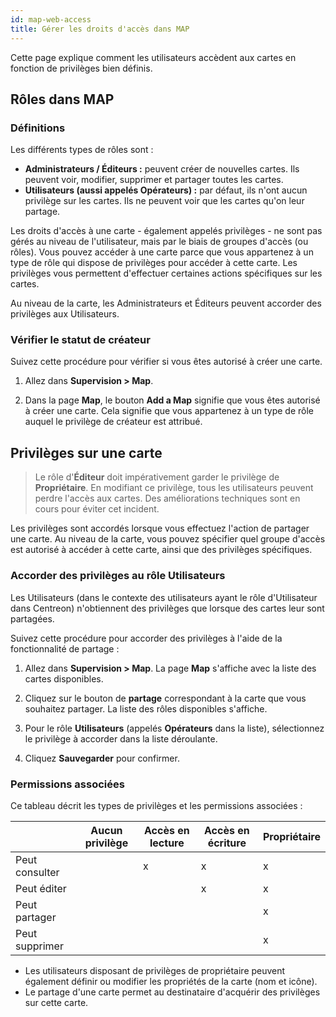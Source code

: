 ```yaml
---
id: map-web-access
title: Gérer les droits d'accès dans MAP
---
```


Cette page explique comment les utilisateurs accèdent aux cartes en fonction de privilèges bien définis.

## Rôles dans MAP

### Définitions

Les différents types de rôles sont :

- **Administrateurs / Éditeurs :** peuvent créer de nouvelles cartes. Ils peuvent voir, modifier, supprimer et partager toutes les cartes.
- **Utilisateurs (aussi appelés Opérateurs) :** par défaut, ils n'ont aucun privilège sur les cartes. Ils ne peuvent voir que les cartes qu'on leur partage.

Les droits d'accès à une carte - également appelés privilèges - ne sont pas gérés au niveau de l'utilisateur, mais par le biais de groupes d'accès (ou rôles). Vous pouvez accéder à une carte parce que vous appartenez à un type de rôle qui dispose de privilèges pour accéder à cette carte. Les privilèges vous permettent d'effectuer certaines actions spécifiques sur les cartes.

Au niveau de la carte, les Administrateurs et Éditeurs peuvent accorder des privilèges aux Utilisateurs.
 
### Vérifier le statut de créateur

Suivez cette procédure pour vérifier si vous êtes autorisé à créer une carte.

1. Allez dans **Supervision > Map**.

2. Dans la page **Map**, le bouton **Add a Map** signifie que vous êtes autorisé à créer une carte. Cela signifie que vous appartenez à un type de rôle auquel le privilège de créateur est attribué.

## Privilèges sur une carte

> Le rôle d'**Éditeur** doit impérativement garder le privilège de **Propriétaire**. En modifiant ce privilège, tous les utilisateurs peuvent perdre l'accès aux cartes. Des améliorations techniques sont en cours pour éviter cet incident.

Les privilèges sont accordés lorsque vous effectuez l'action de partager une carte. Au niveau de la carte, vous pouvez spécifier quel groupe d'accès est autorisé à accéder à cette carte, ainsi que des privilèges spécifiques.

### Accorder des privilèges au rôle Utilisateurs

Les Utilisateurs (dans le contexte des utilisateurs ayant le rôle d'Utilisateur dans Centreon) n'obtiennent des privilèges que lorsque des cartes leur sont partagées.

Suivez cette procédure pour accorder des privilèges à l'aide de la fonctionnalité de partage :

1. Allez dans **Supervision > Map**.
La page **Map** s'affiche avec la liste des cartes disponibles.

2. Cliquez sur le bouton de **partage** correspondant à la carte que vous souhaitez partager.
La liste des rôles disponibles s'affiche.

3. Pour le rôle **Utilisateurs** (appelés **Opérateurs** dans la liste), sélectionnez le privilège à accorder dans la liste déroulante.

4. Cliquez **Sauvegarder** pour confirmer.

### Permissions associées

Ce tableau décrit les types de privilèges et les permissions associées :

|            | Aucun privilège | Accès en lecture | Accès en écriture | Propriétaire |
|------------|------|--------|--------|-------|
| Peut consulter    |      |   x    |    x   |   x   | 
| Peut éditer   |      |        |    x   |   x   |
| Peut partager  |      |        |        |   x   |
| Peut supprimer |      |        |        |   x   |

- Les utilisateurs disposant de privilèges de propriétaire peuvent également définir ou modifier les propriétés de la carte (nom et icône).
- Le partage d'une carte permet au destinataire d'acquérir des privilèges sur cette carte.
